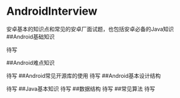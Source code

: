 # AndroidInterview



安卓基本的知识点和常见的安卓厂面试题，也包括安卓必备的Java知识
##Android基础知识

待写

##Android难点知识

待写
##Android常见开源库的使用
待写
##Android基本设计结构

待写
##Java基本知识
待写
##数据结构
待写
##常见算法
待写
